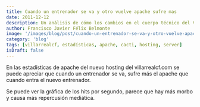 ```yaml
---
title: Cuando un entrenador se va y otro vuelve apache sufre mas
date: 2011-12-12
description: Un análisis de cómo los cambios en el cuerpo técnico del Villarreal CF afectan al rendimiento del servidor Apache, destacando estadísticas y curiosidades.
author: Francisco Javier Félix Belmonte
image: '/images/blog/post/cuando-un-entrenador-se-va-y-otro-vuelve-apache-sufre-mas.webp'
category: 'blog'
tags: [villarrealcf, estadísticas, apache, cacti, hosting, server]
isDraft: false
---
```


En las estadísticas de apache del nuevo hosting del villarrealcf.com se puede apreciar que cuando un entrenador se va, sufre más el apache que cuando entra el nuevo entrenador. 

Se puede ver la gráfica de los hits por segundo, parece que hay más morbo y causa más repercusión mediática.

<!-- ![expulsion nuevo entrenador](images/stories/expulsion_nuevo_entrenador.png) -->